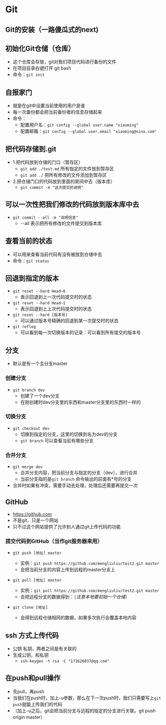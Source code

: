 # Git

## Git的安装（一路傻瓜式的next)

## 初始化Git仓储（仓库）
- 这个仓库会存放，git对我们项目代码进行备份的文件
- 在项目目录右键打开 git bash
- 命令：`git init`

## 自报家门
- 就是在git中设置当前使用的用户是谁
- 每一次备份都会把当前备份者的信息存储起来
- 命令：
    + 配置用户名：`git config --global user.name "xiaoming"`
    + 配置邮箱：`git config --global user.email "xiaoming@sina.com"`

## 把代码存储到.git
- 1.把代码放到仓储的门口（暂存区）
    + `git add ./test.md`   所有指定的文件放到暂存区
    + `git add ./`          把所有修改的文件添加到暂存区
- 2.把仓储门口的代码放到里面的房间中去（版本库）
    + `git commit -m "这次提交的说明"`

## 可以一次性把我们修改的代码放到版本库中去
- `git commit --all -m "说明信息"`
    + --all 表示把所有修改的文件提交到版本库

## 查看当前的状态
- 可以用来查看当前代码有没有被放到仓储中去
- 命令：`git status`

## 回退到指定的版本
- `git reset --hard Head~0`
    + 表示回退到上一次代码提交时的状态
- `git reset --hard Head~1`
    + 表示回退到上上次代码提交时的状态
- `git reset --hard [版本号]`
    + 可以通过版本号精确的回退到某一次提交时的状态
- `git reflog`
    + 可以看到每一次切换版本的记录：可以看到所有提交的版本号

## 分支
- 默认是有一个主分支master

### 创建分支
- `git branch dev`
    + 创建了一个dev分支
    + 在刚创建时dev分支里的东西和master分支里的东西时一样的

### 切换分支
- `git checkout dev`
    + 切换到指定的分支，这里的切换到名为dev的分支
    + `git branch` 可以查看当前有哪些分支

### 合并分支
- `git merge dev`
    + 合并分支内容，把当前分支与指定的分支（dev），进行合并
    + 当前分支指的是`git branch` 命令输出的前面有*号的分支
- 合并时如果有冲突，需要手动去处理，处理后还需要再提交一次

## GitHub
- https://github.com
- 不是git，只是一个网站
- 只不过这个网站提供了允许别人通过git上传代码的功能

### 提交代码到GitHub（当作git服务器来用）
- `git push [地址] master`
    + 实例：`git push https://github.com/mengliuliu/test2.git master`
    + 会把当前分支的内容上传到远程的master分支上

- `git pull [地址] master`
    + 实例：`git pull https://github.com/mengliuliu/test2.git master`
    + 会把远程分支的数据得到：（*注意本地要初始一个仓储*）

- `git clone [地址]`
    + 会得到远程仓储相同的数据，如果多次执行会覆盖本地内容

## ssh 方式上传代码
- 公钥 私钥，两者之间是有关联的
- 生成公钥，和私钥
    + `ssh-keygen -t rsa -C "171626037@qq.com"`

## 在push和pull操作
- 先pull，再push
- 当我们在push时，加上-u参数，那么在下一次push时，我们只需要写上`git push`就能上传我们的代码
- （加上-u之后，git会把当前分支与远程的指定的分支进行关联。git push origin master）
